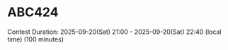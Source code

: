 # ABC424

Contest Duration: 2025-09-20(Sat) 21:00 - 2025-09-20(Sat) 22:40 (local time) (100 minutes)